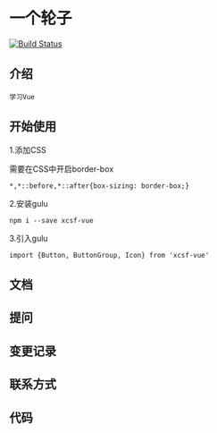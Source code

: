 # 一个轮子

[![Build Status](https://www.travis-ci.org/xcsf/Vue-UI.svg?branch=master)](https://www.travis-ci.org/xcsf/Vue-UI)

## 介绍

    学习Vue

## 开始使用

1.添加CSS

需要在CSS中开启border-box

```
*,*::before,*::after{box-sizing: border-box;}
```

2.安装gulu
```
npm i --save xcsf-vue
```

3.引入gulu
```
import {Button, ButtonGroup, Icon} from 'xcsf-vue'
```

## 文档

## 提问

## 变更记录

## 联系方式

## 代码